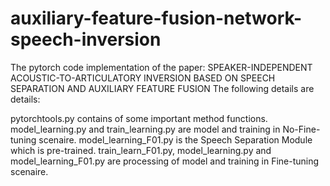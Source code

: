 # auxiliary-feature-fusion-network-speech-inversion
The pytorch code implementation of the paper: 
SPEAKER-INDEPENDENT ACOUSTIC-TO-ARTICULATORY INVERSION BASED ON SPEECH SEPARATION AND AUXILIARY FEATURE FUSION
The following details are details:

pytorchtools.py contains of some important method functions.
model_learning.py and train_learning.py are model and training in No-Fine-tuning scenaire.
model_learning_F01.py is the Speech Separation Module which is pre-trained.
train_learn_F01.py, model_learning.py and model_learning_F01.py are processing of model and training in Fine-tuning scenaire.
